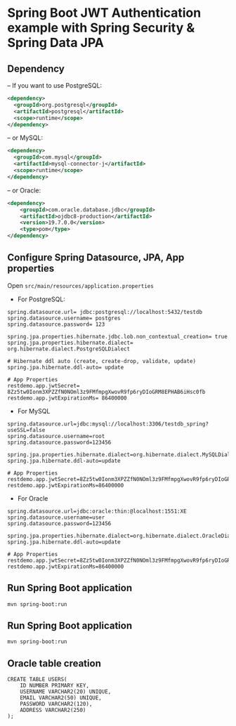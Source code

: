 # Spring Boot JWT Authentication example with Spring Security & Spring Data JPA


## Dependency
– If you want to use PostgreSQL:
```xml
<dependency>
  <groupId>org.postgresql</groupId>
  <artifactId>postgresql</artifactId>
  <scope>runtime</scope>
</dependency>
```
– or MySQL:
```xml
<dependency>
  <groupId>com.mysql</groupId>
  <artifactId>mysql-connector-j</artifactId>
  <scope>runtime</scope>
</dependency>
```
– or Oracle:
```xml
<dependency>
	<groupId>com.oracle.database.jdbc</groupId>
	<artifactId>ojdbc8-production</artifactId>
	<version>19.7.0.0</version>
	<type>pom</type>
</dependency>
```
## Configure Spring Datasource, JPA, App properties
Open `src/main/resources/application.properties`
- For PostgreSQL:
```
spring.datasource.url= jdbc:postgresql://localhost:5432/testdb
spring.datasource.username= postgres
spring.datasource.password= 123

spring.jpa.properties.hibernate.jdbc.lob.non_contextual_creation= true
spring.jpa.properties.hibernate.dialect= org.hibernate.dialect.PostgreSQLDialect

# Hibernate ddl auto (create, create-drop, validate, update)
spring.jpa.hibernate.ddl-auto= update

# App Properties
restdemo.app.jwtSecret= 8Zz5tw0Ionm3XPZZfN0NOml3z9FMfmpgXwovR9fp6ryDIoGRM8EPHAB6iHsc0fb
restdemo.app.jwtExpirationMs= 86400000
```
- For MySQL
```
spring.datasource.url=jdbc:mysql://localhost:3306/testdb_spring?useSSL=false
spring.datasource.username=root
spring.datasource.password=123456

spring.jpa.properties.hibernate.dialect=org.hibernate.dialect.MySQLDialect
spring.jpa.hibernate.ddl-auto=update

# App Properties
restdemo.app.jwtSecret=8Zz5tw0Ionm3XPZZfN0NOml3z9FMfmpgXwovR9fp6ryDIoGRM8EPHAB6iHsc0fb
restdemo.app.jwtExpirationMs=86400000
```

- For Oracle
```
spring.datasource.url=jdbc:oracle:thin:@localhost:1551:XE
spring.datasource.username=user
spring.datasource.password=123456

spring.jpa.properties.hibernate.dialect=org.hibernate.dialect.OracleDialect
spring.jpa.hibernate.ddl-auto=update

# App Properties
restdemo.app.jwtSecret=8Zz5tw0Ionm3XPZZfN0NOml3z9FMfmpgXwovR9fp6ryDIoGRM8EPHAB6iHsc0fb
restdemo.app.jwtExpirationMs=86400000
```

## Run Spring Boot application
```
mvn spring-boot:run
```
## Run Spring Boot application
```
mvn spring-boot:run
```

## Oracle table creation
```
CREATE TABLE USERS(
	ID NUMBER PRIMARY KEY,
	USERNAME VARCHAR2(20) UNIQUE,
	EMAIL VARCHAR2(50) UNIQUE,
	PASSWORD VARCHAR2(120),
	ADDRESS VARCHAR2(250)
);
```


